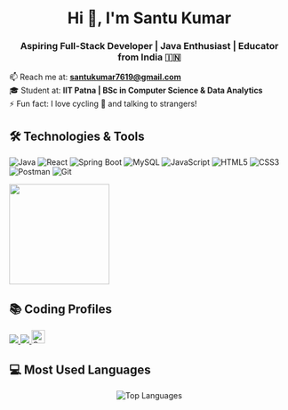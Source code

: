 <h1 align="center">Hi 👋, I'm Santu Kumar</h1>
<h3 align="center">Aspiring Full-Stack Developer | Java Enthusiast | Educator from India 🇮🇳</h3>

📫 Reach me at: **santukumar7619@gmail.com**  
🎓 Student at: **IIT Patna | BSc in Computer Science & Data Analytics**  
⚡ Fun fact: I love cycling 🚴 and talking to strangers!

## 🛠️ Technologies & Tools

![Java](https://img.shields.io/badge/Java-ED8B00?style=for-the-badge&logo=java&logoColor=white)
![React](https://img.shields.io/badge/React-20232A?style=for-the-badge&logo=react&logoColor=61DAFB)
![Spring Boot](https://img.shields.io/badge/Spring_Boot-6DB33F?style=for-the-badge&logo=spring-boot&logoColor=white)
![MySQL](https://img.shields.io/badge/MySQL-0d94a4?style=for-the-badge&logo=mysql&logoColor=white)
![JavaScript](https://img.shields.io/badge/JavaScript-F7DF1E?style=for-the-badge&logo=javascript&logoColor=black)
![HTML5](https://img.shields.io/badge/HTML5-E34F26?style=for-the-badge&logo=html5&logoColor=white)
![CSS3](https://img.shields.io/badge/CSS3-1572B6?style=for-the-badge&logo=css3&logoColor=white)
![Postman](https://img.shields.io/badge/Postman-FF6C37?style=for-the-badge&logo=postman&logoColor=white)
![Git](https://img.shields.io/badge/Git-F05032?style=for-the-badge&logo=git&logoColor=white)


<img src="https://github-readme-stats.vercel.app/api/top-langs/?username=Santu-kumar364&layout=compact&theme=radical" height="180"/>

## 📚 Coding Profiles

<a href="https://leetcode.com/u/santukumar7619/">
  <img src="https://img.shields.io/badge/LeetCode-FFA116?style=for-the-badge&logo=LeetCode&logoColor=black" />
</a>
<a href="https://www.hackerrank.com/profile/santukumar7619">
  <img src="https://img.shields.io/badge/HackerRank-2EC866?style=for-the-badge&logo=HackerRank&logoColor=white" />
</a>
 <a href="https://www.naukri.com/code360/profile/5e2c8886-59a2-4393-943b-773290a29342">
  <img src="https://files.codingninjas.in/new-cn-logos-1-1711622387.svg" alt="Code360 Logo" height="24" />
</a>





## 💻 Most Used Languages

<p align="center">
  <img src="https://github-readme-stats.vercel.app/api/top-langs/?username=Santu-kumar364&layout=compact&theme=tokyonight&hide_border=true" alt="Top Languages" />
</p>


  
